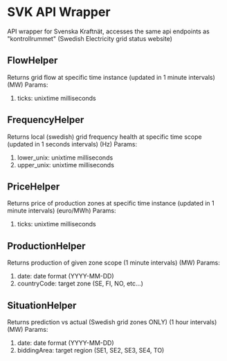 # SVK API Wrapper
API wrapper for Svenska Kraftnät, accesses the same api endpoints as "kontrollrummet" (Swedish Electricity grid status website)

## FlowHelper
Returns grid flow at specific time instance (updated in 1 minute intervals) (MW)
Params:
   1. ticks: unixtime milliseconds
## FrequencyHelper
Returns local (swedish) grid frequency health at specific time scope (updated in 1 seconds intervals) (Hz)
Params:
   1. lower_unix: unixtime milliseconds
   2. upper_unix: unixtime milliseconds
## PriceHelper
Returns price of production zones at specific time instance (updated in 1 minute intervals) (euro/MWh)
Params:
   1. ticks: unixtime milliseconds
## ProductionHelper
Returns production of given zone scope (1 minute intervals) (MW)
Params:
   1. date: date format (YYYY-MM-DD)
   2. countryCode: target zone (SE, FI, NO, etc...)
## SituationHelper
Returns prediction vs actual (Swedish grid zones ONLY) (1 hour intervals) (MW)
Params:
   1. date: date format (YYYY-MM-DD)
   2. biddingArea: target region (SE1, SE2, SE3, SE4, TO)